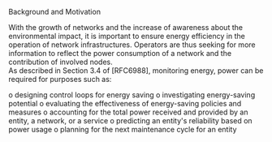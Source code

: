 Background and Motivation

With the growth of networks and the increase of awareness about the environmental impact, it is important 
to ensure energy efficiency in the operation of network infrastructures.  Operators are thus seeking for 
more information to reflect the power consumption of a network and the contribution of involved nodes.  
As described in Section 3.4 of [RFC6988], monitoring energy, power can be required for purposes such as:

o designing control loops for energy saving
o investigating energy-saving potential
o evaluating the effectiveness of energy-saving policies and measures
o accounting for the total power received and provided by an entity,
  a network, or a service
o predicting an entity's reliability based on power usage
o planning for the next maintenance cycle for an entity
